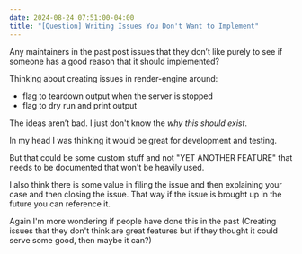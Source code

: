 ```yaml
---
date: 2024-08-24 07:51:00-04:00
title: "[Question] Writing Issues You Don't Want to Implement"
---
```


Any maintainers in the past post issues that they don’t like purely to see if someone has a good reason that it should implemented?

Thinking about creating issues in render-engine around:

- flag to teardown output when the server is stopped
- flag to dry run and print output

The ideas aren’t bad. I just don't know the _why this should exist_.

In my head I was thinking it would be great for development and testing.

But that could be some custom stuff and not "YET ANOTHER FEATURE" that needs to be documented that won't be heavily used.

I also think there is some value in filing the issue and then explaining your case and then closing the issue. That way if the issue is brought up in the future you can reference it.

Again I'm more wondering if people have done this in the past (Creating issues that they don't think are great features but if they thought it could serve some good, then maybe it can?)
